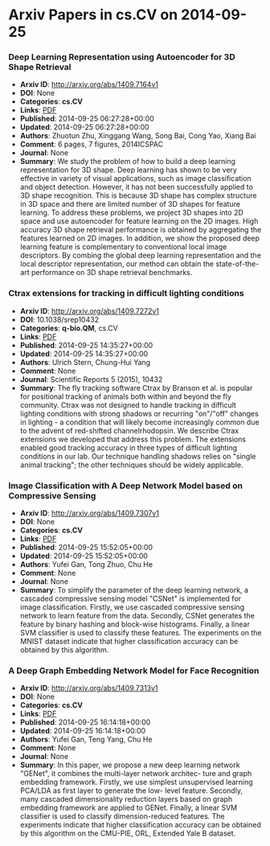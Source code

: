 # Arxiv Papers in cs.CV on 2014-09-25
### Deep Learning Representation using Autoencoder for 3D Shape Retrieval
- **Arxiv ID**: http://arxiv.org/abs/1409.7164v1
- **DOI**: None
- **Categories**: **cs.CV**
- **Links**: [PDF](http://arxiv.org/pdf/1409.7164v1)
- **Published**: 2014-09-25 06:27:28+00:00
- **Updated**: 2014-09-25 06:27:28+00:00
- **Authors**: Zhuotun Zhu, Xinggang Wang, Song Bai, Cong Yao, Xiang Bai
- **Comment**: 6 pages, 7 figures, 2014ICSPAC
- **Journal**: None
- **Summary**: We study the problem of how to build a deep learning representation for 3D shape. Deep learning has shown to be very effective in variety of visual applications, such as image classification and object detection. However, it has not been successfully applied to 3D shape recognition. This is because 3D shape has complex structure in 3D space and there are limited number of 3D shapes for feature learning. To address these problems, we project 3D shapes into 2D space and use autoencoder for feature learning on the 2D images. High accuracy 3D shape retrieval performance is obtained by aggregating the features learned on 2D images. In addition, we show the proposed deep learning feature is complementary to conventional local image descriptors. By combing the global deep learning representation and the local descriptor representation, our method can obtain the state-of-the-art performance on 3D shape retrieval benchmarks.



### Ctrax extensions for tracking in difficult lighting conditions
- **Arxiv ID**: http://arxiv.org/abs/1409.7272v1
- **DOI**: 10.1038/srep10432
- **Categories**: **q-bio.QM**, cs.CV
- **Links**: [PDF](http://arxiv.org/pdf/1409.7272v1)
- **Published**: 2014-09-25 14:35:27+00:00
- **Updated**: 2014-09-25 14:35:27+00:00
- **Authors**: Ulrich Stern, Chung-Hui Yang
- **Comment**: None
- **Journal**: Scientific Reports 5 (2015), 10432
- **Summary**: The fly tracking software Ctrax by Branson et al. is popular for positional tracking of animals both within and beyond the fly community. Ctrax was not designed to handle tracking in difficult lighting conditions with strong shadows or recurring "on"/"off" changes in lighting - a condition that will likely become increasingly common due to the advent of red-shifted channelrhodopsin. We describe Ctrax extensions we developed that address this problem. The extensions enabled good tracking accuracy in three types of difficult lighting conditions in our lab. Our technique handling shadows relies on "single animal tracking"; the other techniques should be widely applicable.



### Image Classification with A Deep Network Model based on Compressive Sensing
- **Arxiv ID**: http://arxiv.org/abs/1409.7307v1
- **DOI**: None
- **Categories**: **cs.CV**
- **Links**: [PDF](http://arxiv.org/pdf/1409.7307v1)
- **Published**: 2014-09-25 15:52:05+00:00
- **Updated**: 2014-09-25 15:52:05+00:00
- **Authors**: Yufei Gan, Tong Zhuo, Chu He
- **Comment**: None
- **Journal**: None
- **Summary**: To simplify the parameter of the deep learning network, a cascaded compressive sensing model "CSNet" is implemented for image classification. Firstly, we use cascaded compressive sensing network to learn feature from the data. Secondly, CSNet generates the feature by binary hashing and block-wise histograms. Finally, a linear SVM classifier is used to classify these features. The experiments on the MNIST dataset indicate that higher classification accuracy can be obtained by this algorithm.



### A Deep Graph Embedding Network Model for Face Recognition
- **Arxiv ID**: http://arxiv.org/abs/1409.7313v1
- **DOI**: None
- **Categories**: **cs.CV**
- **Links**: [PDF](http://arxiv.org/pdf/1409.7313v1)
- **Published**: 2014-09-25 16:14:18+00:00
- **Updated**: 2014-09-25 16:14:18+00:00
- **Authors**: Yufei Gan, Teng Yang, Chu He
- **Comment**: None
- **Journal**: None
- **Summary**: In this paper, we propose a new deep learning network "GENet", it combines the multi-layer network architec- ture and graph embedding framework. Firstly, we use simplest unsupervised learning PCA/LDA as first layer to generate the low- level feature. Secondly, many cascaded dimensionality reduction layers based on graph embedding framework are applied to GENet. Finally, a linear SVM classifier is used to classify dimension-reduced features. The experiments indicate that higher classification accuracy can be obtained by this algorithm on the CMU-PIE, ORL, Extended Yale B dataset.



